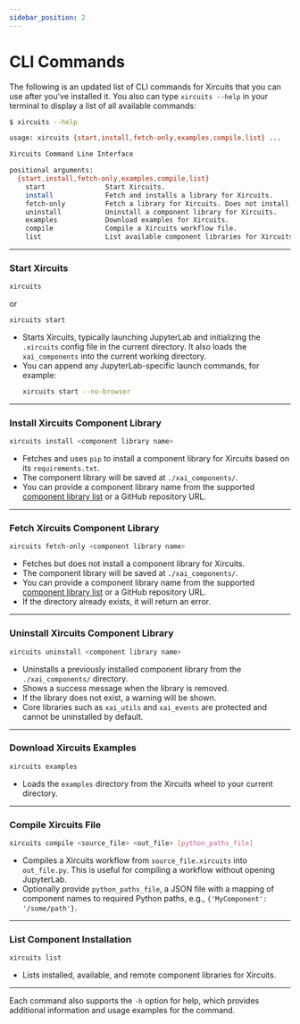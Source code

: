 ```yaml
---
sidebar_position: 2
---
```


# CLI Commands

The following is an updated list of CLI commands for Xircuits that you can use after you've installed it. You also can type `xircuits --help` in your terminal to display a list of all available commands:

```bash
$ xircuits --help

usage: xircuits {start,install,fetch-only,examples,compile,list} ...

Xircuits Command Line Interface

positional arguments:
  {start,install,fetch-only,examples,compile,list}
    start               Start Xircuits.
    install             Fetch and installs a library for Xircuits.
    fetch-only          Fetch a library for Xircuits. Does not install.
    uninstall           Uninstall a component library for Xircuits.
    examples            Download examples for Xircuits.
    compile             Compile a Xircuits workflow file.
    list                List available component libraries for Xircuits.
```

---

### Start Xircuits
```bash
xircuits
```
or 
```bash
xircuits start
```
- Starts Xircuits, typically launching JupyterLab and initializing the `.xircuits` config file in the current directory. It also loads the `xai_components` into the current working directory.
- You can append any JupyterLab-specific launch commands, for example:
    ```bash
    xircuits start --no-browser
    ```

---

### Install Xircuits Component Library
```bash
xircuits install <component library name>
```
- Fetches and uses `pip` to install a component library for Xircuits based on its `requirements.txt`.
- The component library will be saved at `./xai_components/`.
- You can provide a component library name from the supported [component library list](https://github.com/XpressAI/xircuits/tree/master/xai_components) or a GitHub repository URL.

---

### Fetch Xircuits Component Library
```bash
xircuits fetch-only <component library name>
```
- Fetches but does not install a component library for Xircuits.
- The component library will be saved at `./xai_components/`.
- You can provide a component library name from the supported [component library list](https://github.com/XpressAI/xircuits/tree/master/xai_components) or a GitHub repository URL. 
- If the directory already exists, it will return an error.

---

### Uninstall Xircuits Component Library

```bash
xircuits uninstall <component library name>
```

* Uninstalls a previously installed component library from the `./xai_components/` directory.
* Shows a success message when the library is removed.
* If the library does not exist, a warning will be shown.
* Core libraries such as `xai_utils` and `xai_events` are protected and cannot be uninstalled by default.

---

### Download Xircuits Examples
```bash
xircuits examples
```
- Loads the `examples` directory from the Xircuits wheel to your current directory.

---

### Compile Xircuits File
```bash
xircuits compile <source_file> <out_file> [python_paths_file]
```
- Compiles a Xircuits workflow from `source_file.xircuits` into `out_file.py`. This is useful for compiling a workflow without opening JupyterLab.
- Optionally provide `python_paths_file`, a JSON file with a mapping of component names to required Python paths, e.g., `{'MyComponent': '/some/path'}`.

---

### List Component Installation 
```bash
xircuits list
```
- Lists installed, available, and remote component libraries for Xircuits.

---

Each command also supports the `-h` option for help, which provides additional information and usage examples for the command.